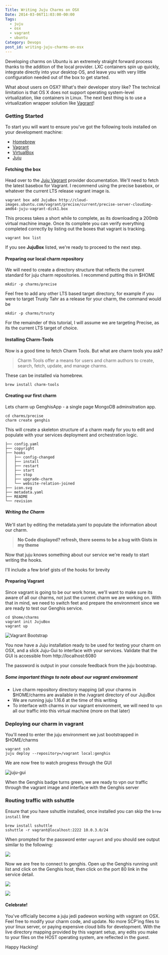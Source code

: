 ```yaml
---
Title: Writing Juju Charms on OSX
Date: 2014-03-06T11:03:00-00:00
Tags:
  - juju
  - osx
  - vagrant
  - ubuntu
Category: Devops
post_id: writing-juju-charms-on-osx
---
```


Developing charms on Ubuntu is an extremely straight forward process thanks to the addition of the local provider. LXC containers spin up quickly, integrate directly into your desktop OS, and leave you with very little configuration needed out of the box to get started.

What about users on OSX? What's their developer story like? The technical limitation is that OS X does not support operating system-level virtualization, like containers in Linux. The next best thing is to use a virtualization wrapper solution like [Vagrant](http://vagrantup.com)!

### Getting Started


To start you will want to ensure you've got the following tools installed on your development machine:

- [Homebrew](http://brew.sh)
- [Vagrant](http://vagrantup.com)
- [VirtualBox](https://www.virtualbox.org/)
- [Juju](http://juju.ubuntu.com)


#### Fetching the box
Head over to the [Juju Vagrant](https://juju.ubuntu.com/docs/config-vagrant.html) provider documentation. We'll need to fetch the latest basebox for Vagrant. I recommend using the precise basebox, or whatever the current LTS release vagrant image is.

```
vagrant box add JujuBox http://cloud-images.ubuntu.com/vagrant/precise/current/precise-server-cloudimg-amd64-juju-vagrant-disk1.box
```

This process takes a short while to complete, as its downloading a 200mb virtual machine image. Once its complete you can verify everything completed correctly by listing out the boxes that vagrant is tracking.

```
vagrant box list
```

If you see **JujuBox** listed, we're ready to proceed to the next step.

#### Preparing our local charm repository

We will need to create a directory structure that reflects the current standard for juju charm repositories. I recommend putting this in $HOME

```
mkdir -p charms/precise
```
Feel free to add any other LTS based target directory, for example if you were to target Trusty Tahr as a release for your charm, the command would be

```
mkdir -p charms/trusty
```
For the remainder of this tutorial, I will assume we are targeting Precise, as its the current LTS target of choice.

#### Installing Charm-Tools

Now is a good time to fetch Charm Tools. But what are charm tools you ask?

> Charm Tools offer a means for users and charm authors to create, search, fetch, update, and manage charms.

These can be installed via homebrew.

```
brew install charm-tools
```

#### Creating our first charm

Lets charm up GenghisApp - a single page MongoDB adminsitration app.

```
cd charms/precise
charm create genghis
```

This will create a skeleton structure of a charm ready for you to edit and populate with your services deployment and orchestration logic.

```
├── config.yaml
├── copyright
├── hooks
│   ├── config-changed
│   ├── install
│   ├── restart
│   ├── start
│   ├── stop
│   ├── upgrade-charm
│   └── website-relation-joined
├── icon.svg
├── metadata.yaml
├── README
└── revision

```

##### Writing the Charm
We'll start by editing the metadata.yaml to populate the information about our charm.

> **No Code displayed? refresh, there seems to be a bug with Gists in my theme**

<script src="https://gist.github.com/chuckbutler/9393419.js"></script>

Now that juju knows something about our service we're ready to start writing the hooks.

I'll include a few brief gists of the hooks for brevity

<script src="https://gist.github.com/chuckbutler/9393551.js"></script>

#### Preparing Vagrant

Since vagrant is going to be our work horse, we'll want to make sure its aware of all our charms, not just the current charm we are working on. With that in mind, we need to switch feet and prepare the environment since we are ready to test our Genghis service.

```
cd $home/charms
vagrant init JujuBox
vagrant up
```

![Vagrant Bootstrap](/images/2014/Mar/charles_Bushido__10_0_5_136____byobu_028.png)

You now have a Juju installation ready to be used for testing your charm on OSX, and a slick Juju-Gui to interface with your services. Validate that the GUI is accessible from http://localhost:6080

The password is output in your console feedback from the juju bootstrap.

##### Some important things to note about our vagrant environment

- Live charm repository directory mapping (all your charms in $HOME/charms are available in the /vagrant directory of our JujuBox
- We are running juju 1.16.6 at the time of this writing
- To interface with charms in our vagrant environment, we will need to `vpn` all our traffic into this virtual machine (more on that later)

### Deploying our charm in vagrant

You'll need to enter the juju environment we just bootstrapped in $HOME/charms

```
vagrant ssh
juju deploy --repository=/vagrant local:genghis
```

We are now free to watch progress through the GUI

![juju-gui](/images/2014/Mar/Juju_Admin___Google_Chrome_029.png)

When the Genghis badge turns green, we are ready to vpn our traffic through the vagrant image and interface with the Genghis server

### Routing traffic with sshuttle

Ensure that you have sshuttle installed, once installed you can skip the `brew install` line

```
brew install sshuttle
sshuttle -r vagrant@localhost:2222 10.0.3.0/24
```

When prompted for the password enter `vagrant` and you should see output similar to the following:

![](/images/2014/Mar/charles_Bushido__10_0_5_136____byobu_030.png)

Now we are free to connect to genghis. Open up the Genghis running unit list and click on the Genghis host, then click on the port 80 link in the service detail.

![](/images/2014/Mar/Juju_Admin___Google_Chrome_031.png)


![](/images/2014/Mar/Genghis___Google_Chrome_032.png)
#### Celebrate!

You've officially become a juju jedi padewon working with vagrant on OSX. Feel free to modify your charm code, and update. No more SCP'ing files to your linux server, or paying expensive cloud bills for development. With the live directory mapping provided by this vagrant setup, any edits you make to your files on the HOST operating system, are reflected in the guest.

Happy Hacking!
